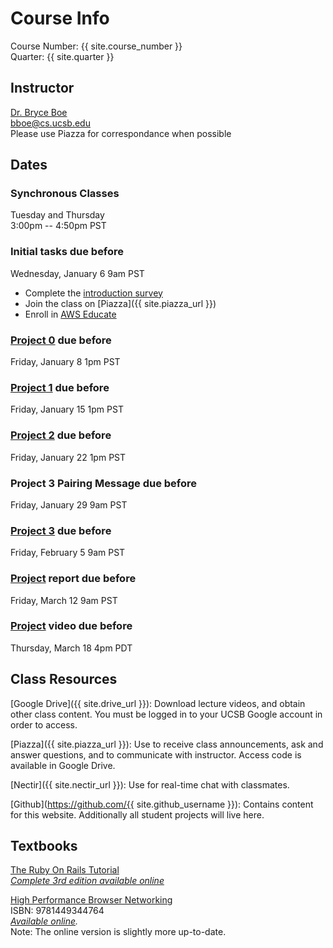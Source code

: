 # Course Info

Course Number: {{ site.course_number }}  
Quarter: {{ site.quarter }}

## Instructor

[Dr. Bryce Boe](https://sites.cs.ucsb.edu/~bboe/)  
<bboe@cs.ucsb.edu>  
Please use Piazza for correspondance when possible

## Dates

### Synchronous Classes

Tuesday and Thursday  
3:00pm -- 4:50pm PST

### Initial tasks due before

Wednesday, January 6 9am PST

- Complete the [introduction survey](https://forms.gle/r9ksf1X9k7162mhdA)
- Join the class on [Piazza]({{ site.piazza_url }})
- Enroll in [AWS Educate](https://www.awseducate.com/Registration?apptype=student&courseview=true)

### [Project 0](/project0/) due before

Friday, January 8 1pm PST

### [Project 1](/project1/) due before

Friday, January 15 1pm PST

### [Project 2](/project2/) due before

Friday, January 22 1pm PST

### Project 3 Pairing Message due before

Friday, January 29 9am PST

### [Project 3](/project3/) due before

Friday, February 5 9am PST

### [Project](/project/#report) report due before

Friday, March 12 9am PST

### [Project](/project/#video) video due before

Thursday, March 18 4pm PDT

## Class Resources

[Google Drive]({{ site.drive_url }}): Download lecture videos, and obtain other
class content. You must be logged in to your UCSB Google account in order to
access.

[Piazza]({{ site.piazza_url }}): Use to receive class announcements, ask and
answer questions, and to communicate with instructor. Access code is available
in Google Drive.

[Nectir]({{ site.nectir_url }}): Use for real-time chat with classmates.

[Github](https://github.com/{{ site.github_username }}): Contains content for
this website. Additionally all student projects will live here.

## Textbooks

[The Ruby On Rails Tutorial](https://www.railstutorial.org/book)  
_[Complete 3rd edition available online](https://3rd-edition.railstutorial.org/book)_

[High Performance Browser Networking](https://www.amazon.com/High-Performance-Browser-Networking-performance/dp/1449344763)  
ISBN: 9781449344764  
_[Available online](https://hpbn.co/)._  
Note: The online version is slightly more up-to-date.

